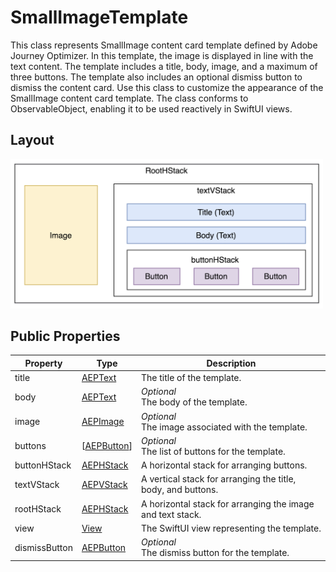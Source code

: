 # SmallImageTemplate
 
 This class represents SmallImage content card template defined by Adobe Journey Optimizer. In this template, the image is displayed in line with the text content. The template includes a title, body, image, and a maximum of three buttons. The template also includes an optional dismiss button to dismiss the content card. Use this class to customize the appearance of the SmallImage content card template. The class conforms to ObservableObject, enabling it to be used reactively in SwiftUI views.

## Layout
<img src="../../../Assets/smallimagetemplate-layout.png" width="500">

## Public Properties

| Property      | Type                                                        | Description                                                              |
| ------------- | ----------------------------------------------------------- | ------------------------------------------------------------------------ |
| title         | [AEPText](../UIElements/aeptext.md)                          | The title of the template.                                               |
| body          | [AEPText](../UIElements/aeptext.md)                          | *Optional*<br>The body of the template.                                  |
| image         | [AEPImage](../UIElements/aepimage.md)                        | *Optional*<br>The image associated with the template.                    |
| buttons       | [[AEPButton](../UIElements/aepbutton.md)]                    | *Optional*<br>The list of buttons for the template.                      |
| buttonHStack  | [AEPHStack](../UIElements/aepstack.md)                       | A horizontal stack for arranging buttons.                                |
| textVStack    | [AEPVStack](../UIElements/aepstack.md)                       | A vertical stack for arranging the title, body, and buttons.             |
| rootHStack    | [AEPHStack](../UIElements/aepstack.md)                       | A horizontal stack for arranging the image and text stack.               |
| view          | [View](https://developer.apple.com/documentation/swiftui/view) | The SwiftUI view representing the template.                            |
| dismissButton | [AEPButton](../UIElements/aepbutton.md)                      | *Optional*<br>The dismiss button for the template.                       |